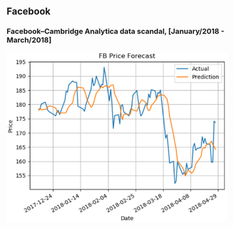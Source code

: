 ## Facebook

### Facebook–Cambridge Analytica data scandal, [January/2018 - March/2018]

![Facebook](https://github.com/ahmedhamdi96/ML4T/blob/master/results/facebook.png)